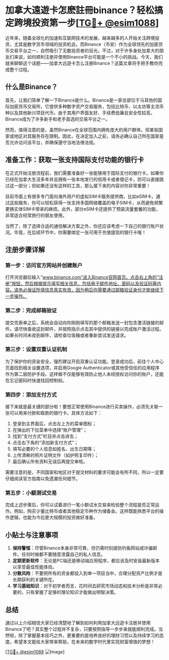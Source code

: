 # 加拿大遠遊卡怎麽註冊binance？轻松搞定跨境投资第一步[[TG💪+ @esim1088](https://t.me/s/esim1088)]

近年来，随着全球化的加速和互联网技术的发展，越来越多的人开始关注跨境投资，尤其是数字货币领域的投资机会。而Binance（币安）作为全球领先的加密货币交易平台之一，自然吸引了无数投资者的目光。不过，对于许多身处加拿大的朋友们来说，如何顺利注册并使用Binance平台可能是一个不小的挑战。今天，我们就来聊聊这个话题——加拿大远遊卡怎么注册Binance？这篇文章将手把手教你完成整个过程。

## 什么是Binance？

首先，让我们简单了解一下Binance是什么。Binance是一家总部位于马耳他的国际加密货币交易所，它提供多种数字资产交易服务，包括比特币、以太坊等主流币种以及其他新兴项目代币。由于其用户界面友好、手续费低廉且安全性较高，Binance成为了许多新手和老手首选的交易平台之一。

然而，值得注意的是，虽然Binance在全球范围内拥有庞大的用户群体，但某些国家或地区对其服务存在限制。因此，在决定加入之前，请务必确认自己所在国家是否允许访问该平台，并确保遵守当地法律法规。

## 准备工作：获取一张支持国际支付功能的银行卡

在正式开始注册流程前，我们需要准备好一张能够用于国际支付的银行卡。如果你已经在加拿大生活多年并且拥有一张本地发行的信用卡或者借记卡，则可以直接跳过这一部分；但如果还没有这样的工具，那么接下来的内容对你非常重要！

目前市面上有很多专门面向海外用户的虚拟SIM卡服务提供商，比如eSIM卡。通过这些服务，你可以轻松获得一张支持多国网络覆盖的电子SIM卡，从而避免频繁更换实体SIM卡带来的麻烦。此外，部分eSIM卡还提供了预装流量套餐的功能，非常适合经常旅行的朋友使用。

当然了，除了选择合适的通信解决方案之外，你还应该考虑一下自己的银行账户状况。毕竟，在后续环节中，你需要绑定一张可用于充值提现的银行卡哦！

## 注册步骤详解

### 第一步：访问官方网站并创建账户

打开浏览器后输入“www.binance.com”进入Binance官网首页。点击右上角的“注册”按钮，然后根据提示填写相关信息，包括电子邮件地址、密码以及验证码等内容。请务必保证所填信息真实有效，因为稍后你需要通过邮箱验证身份才能继续下一步操作。

### 第二步：完成邮箱验证

提交完表单之后，系统会自动向你刚刚填写的那个邮箱发送一封包含激活链接的邮件。请尽快查收这封邮件，并按照指示点击其中提供的链接以完成账户激活过程。如果长时间未收到邮件，请检查垃圾箱或者重新尝试发送请求。

### 第三步：设置双重认证机制

为了保护你的资金安全，强烈建议开启双重认证功能。登录成功后，前往个人中心页面找到相关设置选项，并启用Google Authenticator或其他受信任的应用程序作为第二层防护手段。这样做不仅能够有效防止他人未经授权访问你的账户，还能在忘记密码时快速找回控制权。

### 第四步：添加支付方式

接下来就是最关键的部分啦！要想正常使用Binance进行买卖操作，必须先关联一张可以用来付款和取款的银行卡。具体方法如下：

1. 登录到主界面后，点击左上方的菜单图标；
2. 在弹出的下拉菜单中选择“账户管理”；
3. 找到“支付方式”栏目并点击进去；
4. 点击右下角的“添加新支付方式”；
5. 填写必要的个人信息如姓名、出生日期等；
6. 上传清晰的照片证明文件（如护照复印件）；
7. 最后确认所有资料无误后再提交审核。

需要注意的是，不同国家和地区对于提交材料的要求可能会有所不同，所以一定要仔细阅读官方指南以免遗漏任何细节。

### 第五步：小额测试交易

完成上述步骤后，你可以试着进行一笔小额试水交易来检验整个流程是否正常运作。例如，购买少量比特币或者其他稳定币种作为储备金。这样既能熟悉平台的操作逻辑，也能为今后更大规模的投资做好准备。

## 小贴士与注意事项

1. **保持警惕**：尽管Binance本身非常可靠，但仍需时刻提防钓鱼网站或诈骗邮件。任何时候都不要随意泄露自己的私人信息。
2. **定期更新软件**：无论是PC端还是移动端应用程序，都应该及时安装最新版本以享受最佳性能体验。
3. **分散风险**：不要把所有的资金都投入到单一项目当中，合理分配资产比例才是长期获利的关键所在。
4. **学习基础知识**：对于初学者而言，花时间去研究市场动态和技术分析是非常必要的，只有掌握了足够的理论知识才能做出明智决策。

## 总结

通过以上介绍相信大家已经清楚地了解到如何利用加拿大远遊卡注册并使用Binance了吧？其实整个过程并不复杂，只要按照指导一步步来就能顺利完成。当然啦，除了掌握基本技巧之外，更重要的是培养良好的理财习惯以及持续学习的态度。希望本文能给大家带来帮助，在未来的数字时代里实现财富增值的梦想！

[[TG💪+ @esim1088](https://t.me/s/esim1088) ![Image](https://i.postimg.cc/4NQfJmqS/Snipaste-2025-05-13-00-14-12.png)]